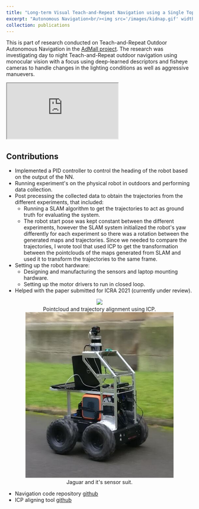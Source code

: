 ```yaml
---
title: "Long-term Visual Teach-and-Repeat Navigation using a Single Topological Map"
excerpt: "Autonomous Navigation<br/><img src='/images/kidnap.gif' width='500' height='300'>"
collection: publications
---
```


This is part of research conducted on Teach-and-Repeat Outdoor Autonomous Navigation in the [AdMall project](https://sites.google.com/view/fairsapce-admall/).
The research was investigating day to night Teach-and-Repeat outdoor navigation using monocular vision with a focus using deep-learned descriptors
and fisheye cameras to handle changes in the lighting conditions as well as aggressive manuevers.

<iframe src="https://www.youtube.com/embed/4oTsYiRGueI"></iframe>

## Contributions

- Implemented a PID controller to control the heading of the robot based on the output of the NN.
- Running experiment's on the physical robot in outdoors and performing data collection.
- Post precessing the collected data to obtain the trajectories from the different experiments, that included:
    * Running a SLAM algorithm to get the trajectories to act as ground truth for evaluating the system.
    * The robot start pose was kept constant between the different experiments, however the SLAM system initialized the robot's yaw differently
        for each experiment so there was a rotation between the generated maps and trajectories. Since we needed to compare the trajectories, I wrote 
        tool that used ICP to get the transformation between the pointclouds of the maps generated from SLAM and used it to transform the trajectories 
        to the same frame.
- Setting up the robot hardware:
    * Designing and manufacturing the sensors and laptop mounting hardware.
    * Setting up the motor drivers to run in closed loop.
- Helped with the paper submitted for ICRA 2021 (currently under review).

<div style="text-align:center">
    <img src="/images/pointcloud_align.gif" width='400' />
    <figcaption>Pointcloud and trajectory alignment using ICP.</figcaption>
</div>

<div style="text-align:center">
    <img src="/images/jaguar.jpg" width='400' />
    <figcaption>Jaguar and it's sensor suit.</figcaption>
</div>

- Navigation code repository [github](https://github.com/kevinlisun/stroll_bearnav)
- ICP aligning tool [github](https://github.com/Marwan99/pointcloud_align)
